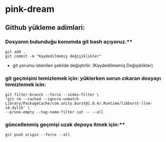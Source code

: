 # pink-dream

## Github yükleme adimlari: 

### Dosyanın bulunduğu konumda git bash açıyoruz.**
```
git add .
git commit -m "Kaydedilmemiş değişiklikler"
```
- git yorumu istenilen şekilde değiştirilir. (Kaydedilmemiş Değişiklikler)

### git geçmişini temizlemek için: yüklerken sorun cıkaran dosyayı temizlemek icin:

```
git filter-branch --force --index-filter \
'git rm --cached --ignore-unmatch Library/PackageCache/com.unity.burst@1.8.4/.Runtime/libburst-llvm-14.dylib' \
--prune-empty --tag-name-filter cat -- --all
```

### güncellenmiş geçmişi uzak depoya itmek için:**

```
git push origin --force --all
```


